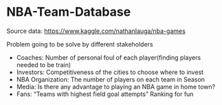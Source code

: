 # NBA-Team-Database
Source data: https://www.kaggle.com/nathanlauga/nba-games 

Problem going to be solve by different stakeholders
- Coaches:
Number of personal foul of each player(finding players needed to be train)
- Investors:
Competitiveness of the cities to choose where to invest
- NBA Organization:
The number of players on each team in Season
- Media:
Is there any advantage to playing an NBA game in home town?
- Fans:
“Teams with highest field goal attempts” Ranking for fun





